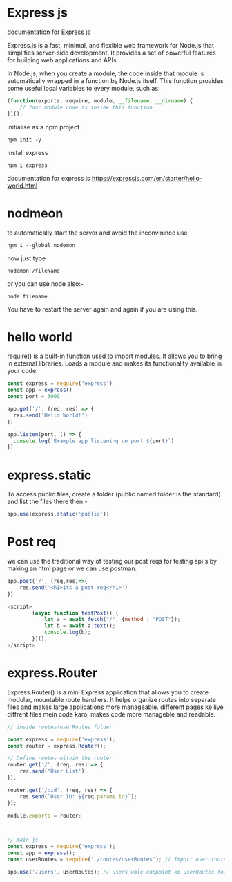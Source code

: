 # Express js
documentation for [Express js](https://expressjs.com/)

Express.js is a fast, minimal, and flexible web framework for Node.js that simplifies server-side development. It provides a set of powerful features for building web applications and APIs.

In Node.js, when you create a module, the code inside that module is automatically wrapped in a function by Node.js itself. This function provides some useful local variables to every module, such as:

```js
(function(exports, require, module, __filename, __dirname) {
    // Your module code is inside this function
})();
```


initialise as a npm project 

```
npm init -y
```

install express
```
npm i express
```

documentation for express js 
https://expressjs.com/en/starter/hello-world.html 


# nodmeon
to automatically start the server and avoid the inconvinince use 

```
npm i --global nodemon
```

now just type 

```
nodemon /fileName
```

or you can use node also:-

```
node filename 
```
You have to restart the server again and again if you are using this.

# hello world
require() is a built-in function used to import modules. It allows you to bring in external libraries.
Loads a module and makes its functionality available in your code.

```js
const express = require('express')
const app = express()
const port = 3000

app.get('/', (req, res) => {
  res.send('Hello World!')
})

app.listen(port, () => {
  console.log(`Example app listening on port ${port}`)
})
```

# express.static

To access public files, create a folder (public named folder is the standard) and list the files there then:-

```js
app.use(express.static('public'))
```

# Post req

we can use the traditional way of testing our post reqs for testing api's by making an html page or we can use postman.

```js
app.post('/', (req,res)=>{
    res.send('<h1>Its a post req</h1>')
})

<script>
        (async function testPost() {
            let a = await fetch("/", {method : "POST"});
            let b = await a.text();
            console.log(b);
        })();
</script>
```

# express.Router

Express.Router() is a mini Express application that allows you to create modular, mountable route handlers. It helps organize routes into separate files and makes large applications more manageable.
different pages ke liye diffrent files mein code karo, makes code more manageble and readable.

```js
// inside routes/userRoutes folder

const express = require('express');
const router = express.Router();

// Define routes within the router
router.get('/', (req, res) => {
    res.send('User List');
});

router.get('/:id', (req, res) => {
    res.send(`User ID: ${req.params.id}`);
});

module.exports = router;



// main.js
const express = require('express');
const app = express();
const userRoutes = require('./routes/userRoutes'); // Import user routes

app.use('/users', userRoutes); // users wale endpoint ko userRoutes folder handle karega
```